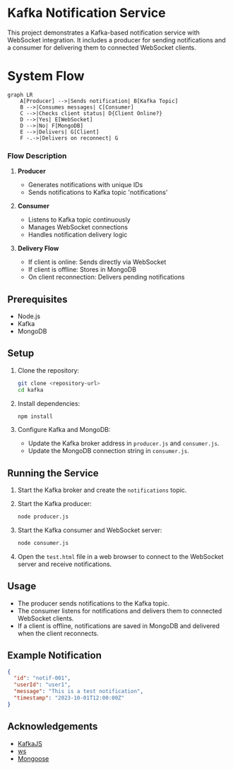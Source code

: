 # Kafka Notification Service

This project demonstrates a Kafka-based notification service with WebSocket integration. It includes a producer for sending notifications and a consumer for delivering them to connected WebSocket clients.

# System Flow

```mermaid
graph LR
    A[Producer] -->|Sends notification| B[Kafka Topic]
    B -->|Consumes messages| C[Consumer]
    C -->|Checks client status| D{Client Online?}
    D -->|Yes| E[WebSocket]
    D -->|No| F[MongoDB]
    E -->|Delivers| G[Client]
    F -.->|Delivers on reconnect| G
```

### Flow Description

1. **Producer**

   - Generates notifications with unique IDs
   - Sends notifications to Kafka topic 'notifications'

2. **Consumer**

   - Listens to Kafka topic continuously
   - Manages WebSocket connections
   - Handles notification delivery logic

3. **Delivery Flow**
   - If client is online: Sends directly via WebSocket
   - If client is offline: Stores in MongoDB
   - On client reconnection: Delivers pending notifications

## Prerequisites

- Node.js
- Kafka
- MongoDB

## Setup

1. Clone the repository:

   ```sh
   git clone <repository-url>
   cd kafka
   ```

2. Install dependencies:

   ```sh
   npm install
   ```

3. Configure Kafka and MongoDB:
   - Update the Kafka broker address in `producer.js` and `consumer.js`.
   - Update the MongoDB connection string in `consumer.js`.

## Running the Service

1. Start the Kafka broker and create the `notifications` topic.

2. Start the Kafka producer:

   ```sh
   node producer.js
   ```

3. Start the Kafka consumer and WebSocket server:

   ```sh
   node consumer.js
   ```

4. Open the `test.html` file in a web browser to connect to the WebSocket server and receive notifications.

## Usage

- The producer sends notifications to the Kafka topic.
- The consumer listens for notifications and delivers them to connected WebSocket clients.
- If a client is offline, notifications are saved in MongoDB and delivered when the client reconnects.

## Example Notification

```json
{
  "id": "notif-001",
  "userId": "user1",
  "message": "This is a test notification",
  "timestamp": "2023-10-01T12:00:00Z"
}
```

## Acknowledgements

- [KafkaJS](https://kafka.js.org/)
- [ws](https://github.com/websockets/ws)
- [Mongoose](https://mongoosejs.com/)
